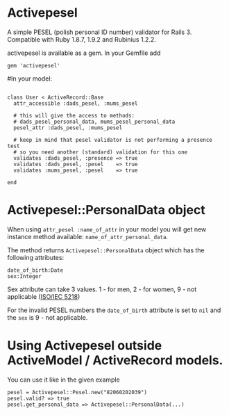 # Activepesel

A simple PESEL (polish personal ID number) validator for Rails 3. Compatible with Ruby 1.8.7, 1.9.2 and
Rubinius 1.2.2.

activepesel is available as a gem. In your Gemfile add

```
gem 'activepesel'
```

#In your model:

```

class User < ActiveRecord::Base
  attr_accessible :dads_pesel, :mums_pesel
  
  # this will give the access to methods: 
  # dads_pesel_personal_data, mums_pesel_personal_data
  pesel_attr :dads_pesel, :mums_pesel

  # keep in mind that pesel validator is not performing a presence test
  # so you need another (standard) validation for this one
  validates :dads_pesel, :presence => true
  validates :dads_pesel, :pesel    => true
  validates :mums_pesel, :pesel    => true

end
```

# Activepesel::PersonalData object

When using ```attr_pesel :name_of_attr``` in your model you will get new instance method available: ```name_of_attr_personal_data```.

The method returns ```Activepesel::PersonalData``` object which has the following attributes:

```
date_of_birth:Date
sex:Integer
```

Sex attribute can take 3 values. 1 - for men, 2 - for women, 9 - not applicable ([ISO/IEC 5218](http://en.wikipedia.org/wiki/ISO/IEC_5218))

For the invalid PESEL numbers the ```date_of_birth``` attribute is set to ```nil``` and the ```sex``` is 9 - not applicable.

# Using Activepesel outside ActiveModel / ActiveRecord models.

You can use it like in the given example

```
pesel = Activepesel::Pesel.new("82060202039")
pesel.valid? => true
pesel.get_personal_data => Activepesel::PersonalData(...)
```  




